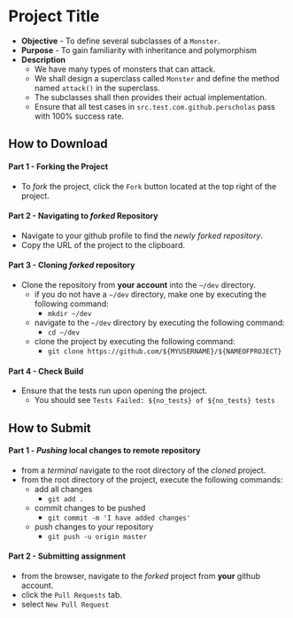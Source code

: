 # Project Title

* **Objective** - To define several subclasses of a `Monster`.
* **Purpose** - To gain familiarity with inheritance and polymorphism
* **Description**
    * We have many types of monsters that can attack.
    * We shall design a superclass called `Monster` and define the method named `attack()` in the superclass.
    * The subclasses shall then provides their actual implementation.
    * Ensure that all test cases in `src.test.com.github.perscholas` pass with 100% success rate.



## How to Download

#### Part 1 - Forking the Project
* To _fork_ the project, click the `Fork` button located at the top right of the project.


#### Part 2 - Navigating to _forked_ Repository
* Navigate to your github profile to find the _newly forked repository_.
* Copy the URL of the project to the clipboard.

#### Part 3 - Cloning _forked_ repository
* Clone the repository from **your account** into the `~/dev` directory.
  * if you do not have a `~/dev` directory, make one by executing the following command:
    * `mkdir ~/dev`
  * navigate to the `~/dev` directory by executing the following command:
    * `cd ~/dev`
  * clone the project by executing the following command:
    * `git clone https://github.com/${MYUSERNAME}/${NAMEOFPROJECT}`

#### Part 4 - Check Build
* Ensure that the tests run upon opening the project.
    * You should see `Tests Failed: ${no_tests} of ${no_tests} tests`







## How to Submit

#### Part 1 -  _Pushing_ local changes to remote repository
* from a _terminal_ navigate to the root directory of the _cloned_ project.
* from the root directory of the project, execute the following commands:
    * add all changes
      * `git add .`
    * commit changes to be pushed
      * `git commit -m 'I have added changes'`
    * push changes to your repository
      * `git push -u origin master`

#### Part 2 - Submitting assignment
* from the browser, navigate to the _forked_ project from **your** github account.
* click the `Pull Requests` tab.
* select `New Pull Request`
